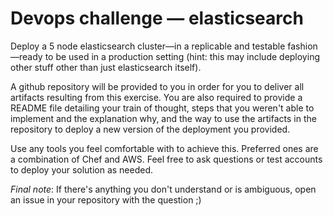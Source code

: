 # Devops challenge — elasticsearch

Deploy a 5 node elasticsearch cluster—in a replicable and testable fashion—ready to be used in a production setting (hint: this may include deploying other stuff other than just elasticsearch itself).

A github repository will be provided to you in order for you to deliver all artifacts resulting from this exercise. You are also required to provide a README file detailing your train of thought, steps that you weren't able to implement and the explanation why, and the way to use the artifacts in the repository to deploy a new version of the deployment you provided.

Use any tools you feel comfortable with to achieve this. Preferred ones are a combination of Chef and AWS. Feel free to ask questions or test accounts to deploy your solution as needed.

*Final note*: If there's anything you don't understand or is ambiguous, open an issue in your repository with the question ;) 
